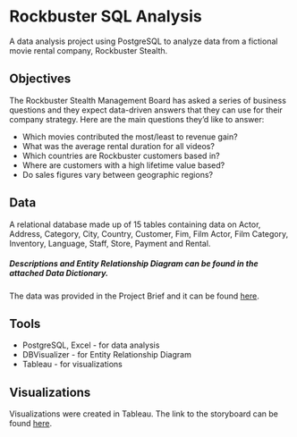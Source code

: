 # Rockbuster SQL Analysis
A data analysis project using PostgreSQL to analyze data from a fictional movie rental company, Rockbuster Stealth.
## Objectives
 The Rockbuster Stealth Management Board has asked a series of business questions and
they expect data-driven answers that they can use for their company strategy. Here are
the main questions they’d like to answer:
-  Which movies contributed the most/least to revenue gain?
-  What was the average rental duration for all videos?
-  Which countries are Rockbuster customers based in?
-  Where are customers with a high lifetime value based?
-  Do sales figures vary between geographic regions?
## Data 
A relational database made up of 15 tables containing data on Actor, Address, Category, City, Country, Customer, Fim, Film Actor, Film Category, Inventory, Language, Staff, Store, Payment and Rental. 
##### Descriptions and Entity Relationship Diagram can be found in the attached Data Dictionary.
The data was provided in the Project Brief and it can be found [here](http://www.postgresqltutorial.com/wp-content/uploads/2019/05/dvdrental.zip).  
## Tools 
- PostgreSQL, Excel - for data analysis
- DBVisualizer - for Entity Relationship Diagram
- Tableau - for visualizations
## Visualizations
Visualizations were created in Tableau. The link to the storyboard can be found [here](https://public.tableau.com/app/profile/goce.panovski/viz/RockbusterVisualizations_16980581188400/Story3_10).
